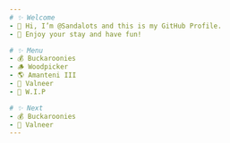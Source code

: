 ```yaml
---
# ✨ Welcome
- 👋 Hi, I’m @Sandalots and this is my GitHub Profile.
- 🍹 Enjoy your stay and have fun!

# ✨ Menu
- 💰 Buckaroonies
- 🪵 Woodpicker
- 🌎 Amanteni III
- 🔮 Valneer
- 🔨 W.I.P

# ✨ Next
- 💰 Buckaroonies
- 🔮 Valneer
---
```

<!---
Sandalots/Sandalots is a ✨ special ✨ repository because its `README.md` (this file) appears on your GitHub profile.
You can click the Preview link to take a look at your changes.
--->
